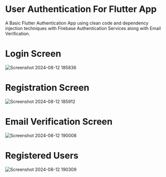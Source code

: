 # User Authentication For Flutter App

A Basic Flutter Authentication App using clean code and dependency injection techniques with Firebase Authentication Services along with Email Verification.

# Login Screen
![Screenshot 2024-08-12 185836](https://github.com/user-attachments/assets/c93fe980-87a9-43b4-9056-0fe25971170f)

# Registration Screen
![Screenshot 2024-08-12 185912](https://github.com/user-attachments/assets/9ff95e4c-6664-4436-bb5d-48cb89ed9263)

# Email Verification Screen
![Screenshot 2024-08-12 190008](https://github.com/user-attachments/assets/5b8f266d-6f0b-485b-a823-6afff69e1258)

# Registered Users
![Screenshot 2024-08-12 190309](https://github.com/user-attachments/assets/6d23381b-215f-46e2-a32d-498db5e95108)
